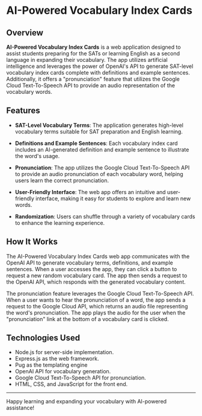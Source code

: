# AI-Powered Vocabulary Index Cards

## Overview

**AI-Powered Vocabulary Index Cards** is a web application designed to assist students preparing for the SATs or learning English as a second language in expanding their vocabulary. The app utilizes artificial intelligence and leverages the power of OpenAI's API to generate SAT-level vocabulary index cards complete with definitions and example sentences. Additionally, it offers a "pronunciation" feature that utilizes the Google Cloud Text-To-Speech API to provide an audio representation of the vocabulary words.

## Features

- **SAT-Level Vocabulary Terms**: The application generates high-level vocabulary terms suitable for SAT preparation and English learning.

- **Definitions and Example Sentences**: Each vocabulary index card includes an AI-generated definition and example sentence to illustrate the word's usage.

- **Pronunciation**: The app utilizes the Google Cloud Text-To-Speech API to provide an audio pronunciation of each vocabulary word, helping users learn the correct pronunciation.

- **User-Friendly Interface**: The web app offers an intuitive and user-friendly interface, making it easy for students to explore and learn new words.

- **Randomization**: Users can shuffle through a variety of vocabulary cards to enhance the learning experience.

## How It Works

The AI-Powered Vocabulary Index Cards web app communicates with the OpenAI API to generate vocabulary terms, definitions, and example sentences. When a user accesses the app, they can click a button to request a new random vocabulary card. The app then sends a request to the OpenAI API, which responds with the generated vocabulary content.

The pronunciation feature leverages the Google Cloud Text-To-Speech API. When a user wants to hear the pronunciation of a word, the app sends a request to the Google Cloud API, which returns an audio file representing the word's pronunciation. The app plays the audio for the user when the "pronunciation" link at the bottom of a vocabulary card is clicked.

## Technologies Used

- Node.js for server-side implementation.
- Express.js as the web framework.
- Pug as the templating engine
- OpenAI API for vocabulary generation.
- Google Cloud Text-To-Speech API for pronunciation.
- HTML, CSS, and JavaScript for the front end.

---

Happy learning and expanding your vocabulary with AI-powered assistance!
